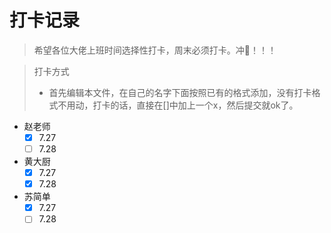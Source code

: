 # 打卡记录

> 希望各位大佬上班时间选择性打卡，周末必须打卡。冲🦆！！！

> 打卡方式
>
>   * 首先编辑本文件，在自己的名字下面按照已有的格式添加，没有打卡格式不用动，打卡的话，直接在[]中加上一个x，然后提交就ok了。


*  赵老师
    - [x] 7.27
    - [ ] 7.28
* 黄大厨
  - [x] 7.27
  - [x] 7.28
* 苏简单
  - [x] 7.27
  - [ ] 7.28
